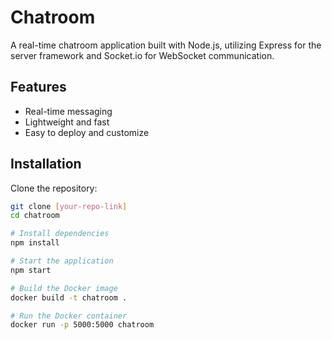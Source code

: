 # Chatroom

A real-time chatroom application built with Node.js, utilizing Express for the server framework and Socket.io for WebSocket communication.

## Features

- Real-time messaging
- Lightweight and fast
- Easy to deploy and customize

## Installation

Clone the repository:

```bash
git clone [your-repo-link]
cd chatroom

# Install dependencies
npm install

# Start the application
npm start

# Build the Docker image
docker build -t chatroom .

# Run the Docker container
docker run -p 5000:5000 chatroom
